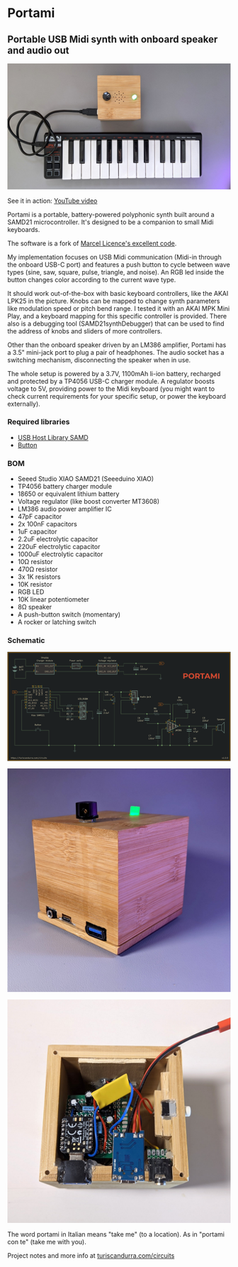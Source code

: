 # Portami
## Portable USB Midi synth with onboard speaker and audio out

![Portami Midi synth](img/portami-01.jpg)

See it in action: [YouTube video](https://youtu.be/IseTEVhyauk)

Portami is a portable, battery-powered polyphonic synth built around a SAMD21 microcontroller. It's designed to be a companion to small Midi keyboards.

The software is a fork of [Marcel Licence's excellent code](https://github.com/marcel-licence/samd21_mini_synth).

My implementation focuses on USB Midi communication (Midi-in through the onboard USB-C port) and features a push button to cycle between wave types (sine, saw, square, pulse, triangle, and noise). An RGB led inside the button changes color according to the current wave type.

It should work out-of-the-box with basic keyboard controllers, like the AKAI LPK25 in the picture. Knobs can be mapped to change synth parameters like modulation speed or pitch bend range. I tested it with an AKAI MPK Mini Play, and a keyboard mapping for this specific controller is provided. There also is a debugging tool (SAMD21synthDebugger) that can be used to find the address of knobs and sliders of more controllers.

Other than the onboard speaker driven by an LM386 amplifier, Portami has a 3.5" mini-jack port to plug a pair of headphones. The audio socket has a switching mechanism, disconnecting the speaker when in use.

The whole setup is powered by a 3.7V, 1100mAh li-ion battery, recharged and protected by a TP4056 USB-C charger module. A regulator boosts voltage to 5V, providing power to the Midi keyboard (you might want to check current requirements for your specific setup, or power the keyboard externally).

### Required libraries
- [USB Host Library SAMD](https://github.com/gdsports/USB_Host_Library_SAMD)
- [Button](https://github.com/madleech/Button)

### BOM
- Seeed Studio XIAO SAMD21 (Seeeduino XIAO)
- TP4056 battery charger module
- 18650 or equivalent lithium battery
- Voltage regulator (like boost converter MT3608)
- LM386 audio power amplifier IC
- 47pF capacitor
- 2x 100nF capacitors
- 1uF capacitor
- 2.2uF electrolytic capacitor
- 220uF electrolytic capacitor
- 1000uF electrolytic capacitor
- 10Ω resistor
- 470Ω resistor
- 3x 1K resistors
- 10K resistor
- RGB LED
- 10K linear potentiometer
- 8Ω speaker
- A push-button switch (momentary)
- A rocker or latching switch

### Schematic
![Portami schematic](img/portami-schematic.png)

![Portami](img/portami-02.jpg)

![Portami circuit](img/portami-03.jpg)

The word portami in Italian means "take me" (to a location). As in "portami con te" (take me with you).

Project notes and more info at [turiscandurra.com/circuits](https://turiscandurra.com/circuits)
